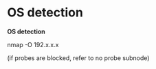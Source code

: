    

# OS detection

  

**OS detection**

nmap -O 192.x.x.x

(if probes are blocked, refer to no probe subnode)